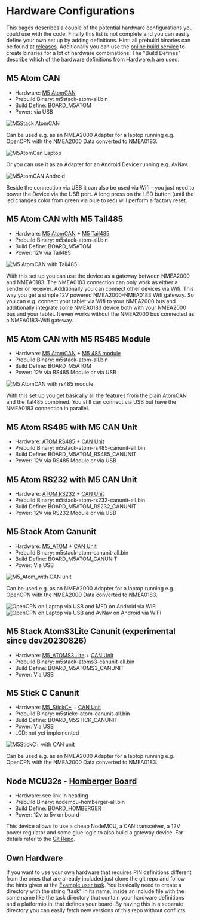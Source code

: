 Hardware Configurations
=======================
This pages describes a couple of the potential hardware configurations you could use with the code.
Finally this list is not complete and you can easily define your own set up by adding definitions.
Hint: all prebuild binaries can be found at [releases](https://github.com/wellenvogel/esp32-nmea2000/releases).
Additionally you can use the [online build service](BuildService.md) to create binaries for a lot of hardware combinations. 
The "Build Defines" describe which of the hardware definitions from [Hardware.h](../lib/hardware/Hardware.h) are used.

M5 Atom CAN
-----------
*  Hardware: [M5 AtomCAN](https://docs.m5stack.com/en/atom/atom_can)
*  Prebuild Binary: m5stack-atom-all.bin
*  Build Define: BOARD_M5ATOM
*  Power: via USB

![M5Stack AtomCAN](standalone-usb.jpg)

Can be used e.g. as an NMEA2000 Adapter for a laptop running e.g. OpenCPN with the NMEA2000 Data converted to NMEA0183.

![M5AtomCan Laptop](laptop-usb-opencpn.jpg)

Or you can use it as an Adapter for an Android Device running e.g. AvNav.

![M5AtomCAN Android](usbc-android-2konly.jpg)

Beside the connection via USB it can also be used via Wifi - you just need to power the Device via the USB port.
A long press on the LED button (until the led changes color from green via blue to red) will perform a factory reset.

M5 Atom CAN with M5 Tail485
---------------------------
* Hardware: [M5 AtomCAN](https://docs.m5stack.com/en/atom/atom_can) + [M5 Tail485](https://shop.m5stack.com/collections/atom-series/products/atom-tail485?variant=32169041559642)
* Prebuild Binary: m5stack-atom-all.bin
* Build Define: BOARD_M5ATOM
* Power: 12V via Tail485

![M5 AtomCAN with Tail485](tail485-front.jpg)

With this set up you can use the device as a gateway between NMEA2000 and NMEA0183. The NMEA0183 connection can only work as either a sender or receiver. Additionally you can connect other devices via Wifi.
This way you get a simple 12V powered NMEA2000-NMEA0183 Wifi gateway.
So you can e.g. connect your tablet via Wifi to your NMEA2000 bus and additionally integrate some NMEA0183 device both with your NMEA2000 bus and your tablet.
It even works without the NMEA2000 bus connected as a NMEA0183-Wifi gateway.

M5 Atom CAN with M5 RS485 Module
--------------------------------
* Hardware: [M5 AtomCAN](https://docs.m5stack.com/en/atom/atom_can) + [M5 485 module](https://docs.m5stack.com/en/unit/rs485)
* Prebuild Binary: m5stack-atom-all.bin
* Build Define: BOARD_M5ATOM
* Power: 12V via RS485 Module or via USB

![M5 AtomCAN with rs485 module](rs485-power.jpg)

With this set up you get basically all the features from the plain AtomCAN and the Tal485 combined. You still can connect via USB but have the NMEA0183 connection in parallel.

M5 Atom RS485 with M5 CAN Unit
--------------------------------
* Hardware: [ATOM RS485](https://docs.m5stack.com/en/atom/atomic485) + [CAN Unit](http://docs.m5stack.com/en/unit/can)
* Prebuild Binary: m5stack-atom-rs485-canunit-all.bin
* Build Define: BOARD_M5ATOM_RS485_CANUNIT
* Power: 12V via RS485 Module or via USB

M5 Atom RS232 with M5 CAN Unit
--------------------------------
* Hardware: [ATOM RS232](https://docs.m5stack.com/en/atom/atomic232) + [CAN Unit](http://docs.m5stack.com/en/unit/can)
* Prebuild Binary: m5stack-atom-rs232-canunit-all.bin
* Build Define: BOARD_M5ATOM_RS232_CANUNIT
* Power: 12V via RS232 Module or via USB

M5 Stack Atom Canunit
---------------------
* Hardware: [M5_ATOM](http://docs.m5stack.com/en/core/atom_lite) + [CAN Unit](http://docs.m5stack.com/en/unit/can)
* Prebuild Binary: m5stack-atom-canunit-all.bin
* Build Define: BOARD_M5ATOM_CANUNIT
* Power: Via USB

![M5_Atom_with CAN unit](atom_can.jpg)

Can be used e.g. as an NMEA2000 Adapter for a laptop running e.g. OpenCPN with the NMEA2000 Data converted to NMEA0183.

![OpenCPN on Laptop via USB and MFD on Android via WiFi](in_action1.jpg) 
![OpenCPN on Laptop via USB and AvNav on Android via WiFi](in_action2.jpg)

M5 Stack AtomS3Lite Canunit (experimental since dev20230826)
---------------------
* Hardware: [M5_ATOMS3 Lite](http://docs.m5stack.com/en/core/AtomS3%20Lite) + [CAN Unit](http://docs.m5stack.com/en/unit/can)
* Prebuild Binary: m5stack-atoms3-canunit-all.bin
* Build Define: BOARD_M5ATOMS3_CANUNIT
* Power: Via USB

M5 Stick C Canunit
------------------
* Hardware: [M5_StickC+](http://docs.m5stack.com/en/core/m5stickc_plus) + [CAN Unit](http://docs.m5stack.com/en/unit/can)
* Prebuild Binary: m5stickc-atom-canunit-all.bin
* Build Define: BOARD_M5STICK_CANUNIT
* Power: Via USB
* LCD: not yet implemented

![M5StickC+ with CAN unit](stickc_can.jpg)

Can be used e.g. as an NMEA2000 Adapter for a laptop running e.g. OpenCPN with the NMEA2000 Data converted to NMEA0183.

Node MCU32s -  [Homberger Board](https://github.com/AK-Homberger/NMEA2000WifiGateway-with-ESP32)
--------------------------------------
* Hardware: see link in heading
* Prebuild Binary: nodemcu-homberger-all.bin
* Build Define: BOARD_HOMBERGER
* Power: 12v to 5v on board

This device allows to use a cheap NodeMCU, a CAN transceiver, a 12V power regulator and some glue logic to also build a gateway device.
For details refer to the [Git Repo](https://github.com/AK-Homberger/NMEA2000WifiGateway-with-ESP32).


Own Hardware
------------
If you want to use your own hardware that requires PIN definitions different from the ones that are already included just clone the git repo and follow the hints given at the [Example user task](../lib/exampletask/Readme.md).
You basically need to create a directory with the string "task" in its name, inside an include file with the same name like the task directory that contain your hardware definitions and a platformio.ini that defines your board.
By having this in a separate directory you can easily fetch new versions of this repo without conflicts.

